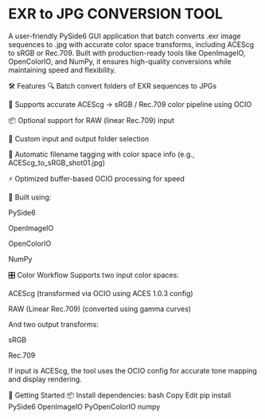 # EXR to JPG CONVERSION TOOL
A user-friendly PySide6 GUI application that batch converts .exr image sequences to .jpg with accurate color space transforms, including ACEScg to sRGB or Rec.709. Built with production-ready tools like OpenImageIO, OpenColorIO, and NumPy, it ensures high-quality conversions while maintaining speed and flexibility.

🛠️ Features
🔍 Batch convert folders of EXR sequences to JPGs

🎨 Supports accurate ACEScg → sRGB / Rec.709 color pipeline using OCIO

📦 Optional support for RAW (linear Rec.709) input

📁 Custom input and output folder selection

🧠 Automatic filename tagging with color space info (e.g., ACEScg_to_sRGB_shot01.jpg)

⚡ Optimized buffer-based OCIO processing for speed

🧰 Built using:

PySide6

OpenImageIO

OpenColorIO

NumPy

🎛️ Color Workflow
Supports two input color spaces:

ACEScg (transformed via OCIO using ACES 1.0.3 config)

RAW (Linear Rec.709) (converted using gamma curves)

And two output transforms:

sRGB

Rec.709

If input is ACEScg, the tool uses the OCIO config for accurate tone mapping and display rendering.

🚀 Getting Started
📦 Install dependencies:
bash
Copy
Edit
pip install PySide6 OpenImageIO PyOpenColorIO numpy
